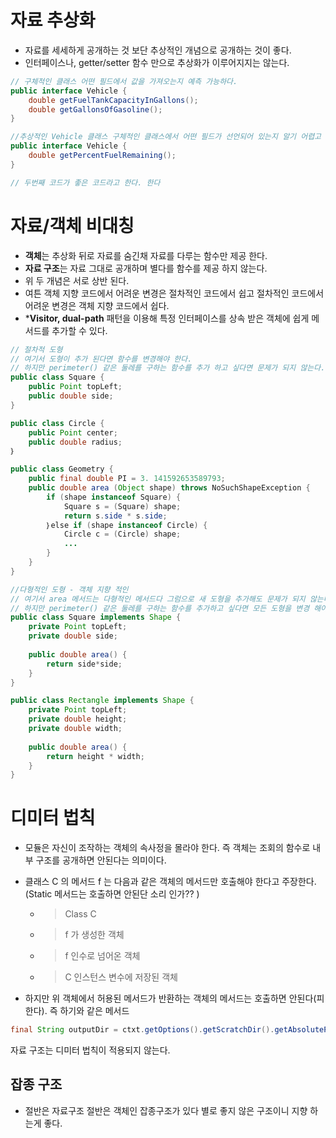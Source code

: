 
# 자료 추상화 

- 자료를 세세하게 공개하는 것 보단 추상적인 개념으로 공개하는 것이 좋다. 
- 인터페이스나, getter/setter 함수 만으로 추상화가 이루어지지는 않는다. 

```java
// 구체적인 클래스 어떤 필드에서 값을 가져오는지 예측 가능하다. 
public interface Vehicle {
    double getFuelTankCapacityInGallons();
    double getGallonsOfGasoline();
}

//추상적인 Vehicle 클래스 구체적인 클래스에서 어떤 필드가 선언되어 있는지 알기 어렵고 어떤 값을 이용해 결과를 계산하는지 알기 어렵다. 
public interface Vehicle {
    double getPercentFuelRemaining();
}

// 두번째 코드가 좋은 코드라고 한다. 한다

```

# 자료/객체 비대칭 
- **객체**는 추상화 뒤로 자료를 숨긴채 자료를 다루는 함수만 제공 한다. 
- **자료 구조**는 자료 그대로 공개하며 별다를 함수를 제공 하지 않는다. 
- 위 두 개념은 서로 상반 된다. 
- 여튼 객체 지향 코드에서 어려운 변경은 절차적인 코드에서 쉽고 절차적인 코드에서 어려운 변경은 객체 지향 코드에서 쉽다. 
- ***Visitor, dual-path** 패턴을 이용해 특정 인터페이스를 상속 받은 객체에 쉽게 메서드를 추가할 수 있다. 
```java 
// 절차적 도형 
// 여기서 도형이 추가 된다면 함수를 변경해야 한다. 
// 하지만 perimeter() 같은 둘레를 구하는 함수를 추가 하고 싶다면 문제가 되지 않는다. 
public class Square {
    public Point topLeft;
    public double side;
}

public class Circle {
    public Point center; 
    public double radius;
｝

public class Geometry {
    public final double PI = 3. 141592653589793;
    public double area (Object shape) throws NoSuchShapeException {
        if (shape instanceof Square) {
            Square s = (Square) shape;
            return s.side * s.side;
        ｝else if (shape instanceof Circle) {
            Circle c = (Circle) shape;
            ...
        }
    }
}

//다형적인 도형 - 객체 지향 적인 
// 여기서 area 메서드는 다형적인 메서드다 그럼으로 새 도형을 추가해도 문제가 되지 않는다. 
// 하지만 perimeter() 같은 둘레를 구하는 함수를 추가하고 싶다면 모든 도형을 변경 해야 한다. (VISITOR, Dual-Path)
public class Square implements Shape {
    private Point topLeft; 
    private double side;
    
    public double area() {
        return side*side;
    }
}

public class Rectangle implements Shape {
    private Point topLeft; 
    private double height; 
    private double width;
    
    public double area() {
        return height * width;
    }
}

```

# 디미터 법칙 
- 모듈은 자신이 조작하는 객체의 속사정을 몰라야 한다. 즉 객체는 조회의 함수로 내부 구조를 공개하면 안된다는 의미이다. 
- 클래스 C 의 메서드 f 는 다음과 같은 객체의 메서드만 호출해야 한다고 주장한다. (Static 메서드는 호출하면 안된단 소리 인가?? ) 

  - > Class C
  - > f 가 생성한 객체 
  - > f 인수로 넘어온 객체 
  - > C 인스턴스 변수에 저장된 객체 
- 하지만 위 객체에서 허용된 메서드가 반환하는 객체의 메서드는 호출하면 안된다(피한다). 즉 하기와 같은 메서드 

```java
final String outputDir = ctxt.getOptions().getScratchDir().getAbsolutePath();
```

자료 구조는 디미터 법칙이 적용되지 않는다. 

## 잡종 구조 
* 절반은 자료구조 절반은 객체인 잡종구조가 있다 별로 좋지 않은 구조이니 지향 하는게 좋다. 


